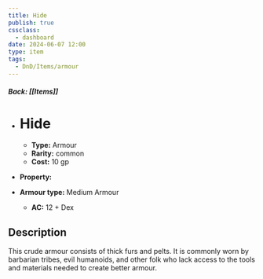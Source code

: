 ```yaml
---
title: Hide
publish: true
cssclass:
  - dashboard
date: 2024-06-07 12:00
type: item
tags:
  - DnD/Items/armour
---
```


##### Back: [[Items]]

- # Hide

    - **Type:** Armour
    - **Rarity:** common
    - **Cost:** 10 gp
- **Property:** 
- **Armour type:** Medium Armour
    - **AC:** 12 + Dex

## Description 

This crude armour consists of thick furs and pelts. It is commonly worn by barbarian tribes, evil humanoids, and other folk who lack access to the tools and materials needed to create better armour. 
